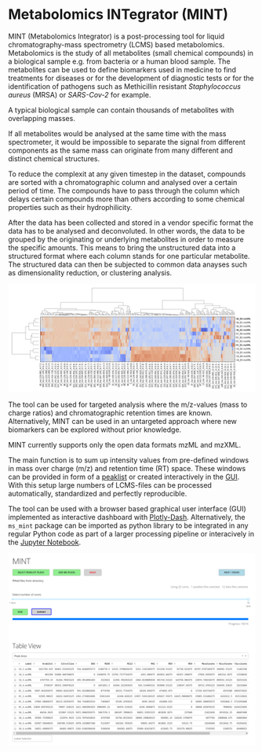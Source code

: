 # Metabolomics INTegrator (MINT)

MINT (Metabolomics Integrator) is a post-processing tool for liquid chromatography-mass spectrometry (LCMS) based metabolomics. 
Metabolomics is the study of all metabolites (small chemical compounds) in a biological sample e.g. from bacteria or a human blood sample. 
The metabolites can be used to define biomarkers used in medicine to find treatments for diseases or for the development of diagnostic tests or for the identification of pathogens such as Methicillin resistant _Staphylococcus aureus_ (MRSA) or _SARS-Cov-2_ for example. 

A typical biological sample can contain thousands of metabolites with overlapping masses. 

If all metabolites would be analysed at the same time with the mass spectrometer, it would be impossible to separate the signal from different components as the same mass can originate from many different and distinct chemical structures. 

To reduce the complexit at any given timestep in the dataset, compounds are sorted with a chromatographic column and analysed over a certain period of time.
The compounds have to pass through the column which delays certain compounds more than others according to some chemical properties such as their hydrophilicity. 

After the data has been collected and stored in a vendor specific format the data has to be analysed and deconvoluted. In other words, the data to be grouped by the originating or underlying metabolites in order to measure the specific amounts. This means to bring the unstructured data into a structured format where each column stands for one particular metabolite. The structured data can then be subjected to common data anayses such as dimensionality reduction, or clustering analysis.

![](image/cluster_analysis_wide.png)

The tool can be used for targeted analysis where the m/z-values (mass to charge ratios) and chromatographic retention times are known. Alternatively, MINT can be used in an untargeted approach where new biomarkers can be explored without prior knowledge.

MINT currently supports only the open data formats mzML and mzXML. 

The main function is to sum up intensity values from pre-defined windows in mass over charge (m/z) and retention time (RT) space. These windows can be provided in form of a [peaklist](peaklists.md) or created interactively in the [GUI](gui.md). With this setup large numbers of LCMS-files can be processed automatically, standardized and perfectly reproducible.

The tool can be used with a browser based graphical user interface (GUI) implemented as interactive dashboard with [Plotly-Dash](https://plot.ly/dash/). Alternatively, the `ms_mint` package can be imported as python library to be integrated in any regular Python code as part of a larger processing pipeline or interacively in the [Jupyter Notebook](jupyter.md).

![MINT](image/mint-overview.png)




